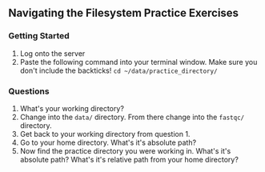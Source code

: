 ## Navigating the Filesystem Practice Exercises

### Getting Started

1. Log onto the server
2. Paste the following command into your terminal window. Make sure you don't include the backticks! `cd ~/data/practice_directory/`

### Questions

1. What's your working directory?
2. Change into the `data/` directory. From there change into the `fastqc/` directory.
3. Get back to your working directory from question 1.
4. Go to your home directory. What's it's absolute path?
5. Now find the practice directory you were working in. What's it's absolute path? What's it's relative path from your home directory?
